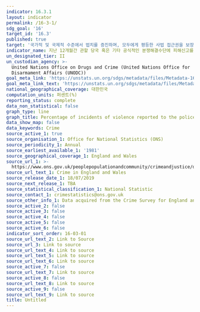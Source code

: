 ```yaml
---
indicator: 16.3.1
layout: indicator
permalink: /16-3-1/
sdg_goal: '16'
target_id: '16.3'
published: true
target: '국가적 및 국제적 수준에서 법치를 증진하며, 모두에게 평등한 사법 접근권을 보장'
indicator_name: 지난 12개월간 관할 당국 혹은 기타 공식적인 분쟁해결수단에 피해신고를 한 폭력범죄피해자 비율
un_designated_tier: II
un_custodian_agency: >-
  United Nations Office on Drugs and Crime (United Nations Office for
  Disarmament Affairs (UNODC))
goal_meta_link: 'https://unstats.un.org/sdgs/metadata/files/Metadata-16-03-01.pdf'
goal_meta_link_text: 'https://unstats.un.org/sdgs/metadata/files/Metadata-16-03-01.pdf'
national_geographical_coverage: 대한민국
computation_units: 퍼센트(%)
reporting_status: complete
data_non_statistical: false
graph_type: line
graph_title: Percentage of incidents of violence reported to the police
data_show_map: false
data_keywords: Crime
source_active_1: true
source_organisation_1: Office for National Statistics (ONS)
source_periodicity_1: Annual
source_earliest_available_1: '1981'
source_geographical_coverage_1: England and Wales
source_url_1: >-
  https://www.ons.gov.uk/peoplepopulationandcommunity/crimeandjustice/datasets/crimeinenglandandwalesannualtrendanddemographictables
source_url_text_1: Crime in England and Wales
source_release_date_1: 18/07/2019
source_next_release_1: TBA
source_statistical_classification_1: National Statistic
source_contact_1: crimestatistics@ons.gov.uk
source_other_info_1: Data acquired from the Crime Survey for England and Wales.
source_active_2: false
source_active_3: false
source_active_4: false
source_active_5: false
source_active_6: false
indicator_sort_order: 16-03-01
source_url_text_2: Link to Source
source_url_3: Link to source
source_url_text_4: Link to source
source_url_text_5: Link to source
source_url_text_6: Link to source
source_active_7: false
source_url_text_7: Link to source
source_active_8: false
source_url_text_8: Link to source
source_active_9: false
source_url_text_9: Link to source
title: Untitled
---
```

